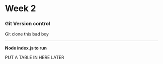 # Week 2

### Git Version control  

Git clone this bad boy
***
**Node index.js to run**

PUT A TABLE IN HERE LATER